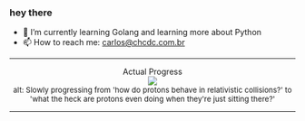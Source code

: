 ### hey there 

- :seedling: I’m currently learning Golang and learning more about Python
- :mailbox: How to reach me: carlos@chcdc.com.br


---


<!-- xkcd -->
<p align="center">Actual Progress</br><img src=https://imgs.xkcd.com/comics/actual_progress.png></br><font size =2>alt: Slowly progressing from 'how do protons behave in relativistic collisions?' to 'what the heck are protons even doing when they're just sitting there?'</br></font></p></table></p> 


<!-- xkcd -->
---
